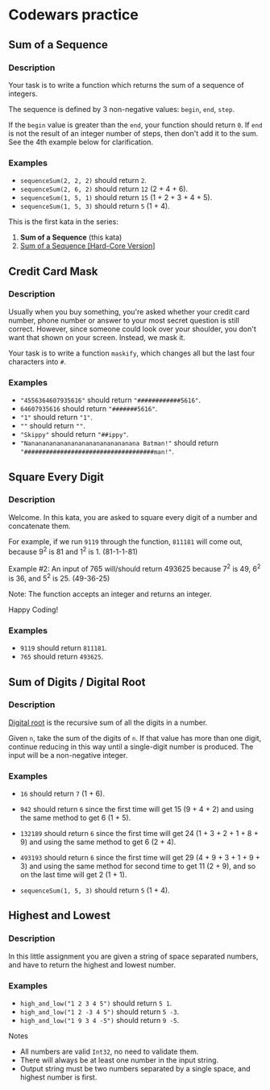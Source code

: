 # Codewars practice

## Sum of a Sequence

### Description

Your task is to write a function which returns the sum of a sequence of integers.

The sequence is defined by 3 non-negative values: `begin`, `end`, `step`.

If the `begin` value is greater than the `end`, your function should return `0`. If `end` is not the result of an integer number of steps, then don't add it to the sum. See the 4th example below for clarification.

### Examples

- `sequenceSum(2, 2, 2)` should return `2`.
- `sequenceSum(2, 6, 2)` should return `12` (2 + 4 + 6).
- `sequenceSum(1, 5, 1)` should return `15` (1 + 2 + 3 + 4 + 5).
- `sequenceSum(1, 5, 3)` should return `5` (1 + 4).

This is the first kata in the series:

1. **Sum of a Sequence** (this kata)
2. [Sum of a Sequence [Hard-Core Version]](https://www.codewars.com/kata/sum-of-a-sequence-hard-core-version/javascript)

## Credit Card Mask

### Description

Usually when you buy something, you're asked whether your credit card number, phone number or answer to your most secret question is still correct. However, since someone could look over your shoulder, you don't want that shown on your screen. Instead, we mask it.

Your task is to write a function `maskify`, which changes all but the last four characters into `#`.

### Examples

- `"4556364607935616"` should return `"############5616"`.
- `64607935616` should return `"#######5616"`.
- `"1"` should return `"1"`.
- `""` should return `""`.
- `"Skippy"` should return `"##ippy"`.
- `"Nananananananananananananananana Batman!"` should return `"####################################man!"`.

## Square Every Digit

### Description

Welcome. In this kata, you are asked to square every digit of a number and concatenate them.

For example, if we run `9119` through the function, `811181` will come out, because 9<sup>2</sup> is 81 and 1<sup>2</sup> is 1. (81-1-1-81)

Example #2: An input of 765 will/should return 493625 because 7<sup>2</sup> is 49, 6<sup>2</sup> is 36, and 5<sup>2</sup> is 25. (49-36-25)

Note: The function accepts an integer and returns an integer.

Happy Coding!

### Examples

- `9119` should return `811181`.
- `765` should return `493625`.

## Sum of Digits / Digital Root

### Description

[Digital root](https://en.wikipedia.org/wiki/Digital_root) is the recursive sum of all the digits in a number.

Given `n`, take the sum of the digits of `n`. If that value has more than one digit, continue reducing in this way until a single-digit number is produced. The input will be a non-negative integer.

### Examples

- `16` should return `7` (1 + 6).
- `942` should return `6` since the first time will get 15 (9 + 4 + 2) and using the same method to get 6 (1 + 5).
- `132189` should return `6` since the first time will get 24 (1 + 3 + 2 + 1 + 8 + 9) and using the same method to get 6 (2 + 4).
- `493193` should return `6` since the first time will get 29 (4 + 9 + 3 + 1 + 9 + 3) and using the same method for second time to get 11 (2 + 9), and so on the last time will get 2 (1 + 1).

- `sequenceSum(1, 5, 3)` should return `5` (1 + 4).

## Highest and Lowest

### Description

In this little assignment you are given a string of space separated numbers, and have to return the highest and lowest number.

### Examples

- `high_and_low("1 2 3 4 5")` should return `5 1`.
- `high_and_low("1 2 -3 4 5")` should return `5 -3`.
- `high_and_low("1 9 3 4 -5")` should return `9 -5`.

Notes

- All numbers are valid `Int32`, no need to validate them.
- There will always be at least one number in the input string.
- Output string must be two numbers separated by a single space, and highest number is first.
